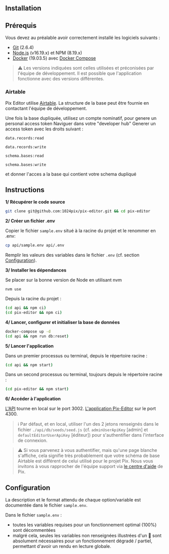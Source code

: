 Installation
------------

## Prérequis

Vous devez au préalable avoir correctement installé les logiciels suivants :

* [Git](http://git-scm.com/) (2.6.4)
* [Node.js](http://nodejs.org/) (v16.19.x) et NPM (8.19.x)
* [Docker](https://docs.docker.com/get-started/) (19.03.5) avec [Docker Compose](https://docs.docker.com/compose/install/)

> ⚠️ Les versions indiquées sont celles utilisées et préconisées par l'équipe de développement. Il est possible que l'application fonctionne avec des versions différentes.

### Airtable

Pix Editor utilise [Airtable](https://airtable.com/). La structure de la base peut être fournie en contactant l'équipe de développement.

Une fois la base dupliquée, utilisez un compte nominatif, pour genere un personal access token
Naviguer dans votre "developer hub"
Generer un access token avec les droits suivant :
```
data.records:read

data.records:write

schema.bases:read

schema.bases:write
```
et donner l'acces a la base qui contient votre schema dupliqué

## Instructions

**1/ Récupérer le code source**

```bash
git clone git@github.com:1024pix/pix-editor.git && cd pix-editor
```

**2/ Créer un fichier .env**

Copier le fichier `sample.env` situé à la racine du projet et le renommer en .env:
```bash
cp api/sample.env api/.env
```

Remplir les valeurs des variables dans le fichier `.env` (cf. section [Configuration](#configuration)).




**3/ Installer les dépendances**

Se placer sur la bonne version de Node en utilisant nvm
```
nvm use
```

Depuis la racine du projet :
```bash
(cd api && npm ci)
(cd pix-editor && npm ci)
```

**4/ Lancer, configurer et initialiser la base de données**
```bash
docker-compose up -d
(cd api && npm run db:reset)
```

**5/ Lancer l'application**

Dans un premier processus ou terminal, depuis le répertoire racine :
```bash
(cd api && npm start)
```

Dans un second processus ou terminal, toujours depuis le répertoire racine :
```bash
(cd pix-editor && npm start)
```

**6/ Accéder à l'application**

[L'API](http://localhost:3002) tourne en local sur le port 3002.
[L'application Pix-Editor](http://localhost:4300) sur le port 4300.

> ℹ️ Par défaut, et en local, utiliser l'un des 2 jetons renseignés dans le fichier `./api/db/seeds/seed.js` (cf. `adminUserApiKey` [admin] et `defaultEditorUserApiKey` [éditeur]) pour s'authentifier dans l'interface de connexion.

> ⚠️ Si vous parvenez à vous authentifier, mais qu'une page blanche s'affiche, cela signifie très probablement que votre schéma de base Airtable est différent de celui utilisé pour le projet Pix. Nous vous invitons à vous rapprocher de l'équipe support via [le centre d'aide](support.pix.fr) de Pix.

## Configuration

La description et le format attendu de chaque option/variable est documentée dans le fichier `sample.env`.

Dans le fichier `sample.env` :
- toutes les variables requises pour un fonctionnement optimal (100%) sont décommentées
- malgré cela, seules les variables non renseignées illustrées d'un 🔴 sont absolument nécessaires pour un fonctionnement dégradé / partiel, permettant d'avoir un rendu en lecture globale.
